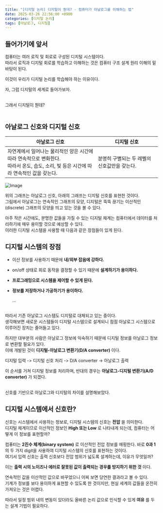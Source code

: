 ```yaml
---
title: "[디지털 논리] 디지털이 뭔데? - 컴퓨터가 아날로그를 이해하는 법"
date: 2025-03-26 22:56:00 +0900
categories: [디지털 논리]
tags: [아날로그, 디지털]
---
```


## 들어가기에 앞서

컴퓨터는 여러 로직 및 회로로 구성된 디지털 시스템이다.<br>
따라서 로직과 디지털 회로를 학습하고 이해하는 것은 컴퓨터 구조 설계 원리 이해의 밑바탕이 된다.

이것이 우리가 디지털 논리를 학습해야 하는 이유이다.

자, 그럼 디지털의 세계로 들어가보자.<br><br>

그래서 디지털이 뭔데?<br><br>

## 아날로그 신호와 디지털 신호

| 아날로그 신호                                                                                                                            | 디지털 신호                                  |
| ---------------------------------------------------------------------------------------------------------------------------------------- | -------------------------------------------- |
| 자연계에서 일어나는 물리적인 양은 시간에 따라 연속적으로 변화한다.<br>따라서 온도, 습도, 소리, 빛 등은 시간에 따라 연속적인 값을 갖는다. | 분명히 구별되는 두 레벨의 신호값만을 갖는다. |

![Image](https://github.com/user-attachments/assets/65528ab8-dc6c-411b-bdec-6620734bd2d9)

위의 그래프는 아날로그 신호, 아래의 그래프는 디지털 신호를 표현한 것이다.<br>
그림에서 아날로그는 연속적인 그래프의 모양, 디지털은 뚝뚝 끊기는 이산적인(discrete) 그래프의 모양을 띄고 있는 것을 볼 수 있다.

아주 작은 시간에도, 분명한 값들을 가질 수 있는 디지털 체계는 컴퓨터에서 데이터를 처리하기에 매우 용이할 것으로 예상할 수 있다.<br>
이러한 디지털 시스템을 사용할 때 다음과 같은 장점들이 있게 된다.

## 디지털 시스템의 장점

- 이산 정보를 사용하기 때문에 **내/외부 잡음에 강하다.**

- on/off 상태로 회로 동작을 결정할 수 있기 때문에 **설계하기가 용이하다.**

- **프로그래밍으로 시스템을 제어할 수 있게 된다.**

- **정보를 저장하거나 가공하기가 용이하다.**

  ...<br><br>

따라서 기존 아날로그 시스템도 디지털로 대체되고 있는 중이다.<br>
생각해보면 새로운 시스템들이 디지털 시스템으로 설계되니 점점 아날로그 시스템으로 이루어진 장치는 줄어들고 있다.

하지만 대부분의 사람은 아날로그 정보에 익숙하기 때문에 디지털 정보를 아날로그 정보로 변환할 필요가 있다.<br>
이에 개발된 것이 **디지털-아날로그 변환기(D/A converter)** 이다.

디지털 입력 -> 디지털 신호 처리 -> D/A converter -> 아날로그 출력

이 순서를 거쳐 디지털 정보를 처리하며, 반대의 경우는 **아날로그-디지털 변환기(A/D converter)** 가 되겠다.<br><br>

신호를 기반으로 아날로그와 디지털의 차이를 설명해보았다.

## 디지털 시스템에서 신호란?

신호는 시스템에서 사용하는 정보로, 디지털 시스템의 신호는 **전압** 을 의미한다.<br>
디지털 체계이므로 이산적인 정보인 **High 또는 Low** 로 나타내게 되는데, 컴퓨터는 어떻게 이 정보를 표현할까?

컴퓨터는 **2진수 체계(binary system)** 로 이산적인 전압 정보를 매핑한다. 바로 **0과 1** 의 두 가지 digit을 사용하여 디지털 시스템의 신호를 표현하는 것이다.<br>
여기서 입력 신호는 출력 신호보다 전압 범위가 넓도록 설계하는데, 이유가 무엇일까?

이는 **출력 시의 노이즈나 에러로 잘못된 값이 출력되는 경우를 방지하기 위한 것** 이다.

연속적인 값을 이산적인 값으로 바꾸었으니 어찌 보면 당연한 결과라고 볼 수 있다.<br>
기계가 정보를 보다 용이하게 표현할 수 있도록 한 것이지만, 현실 세계의 값들을 온전히 가져오는 것은 어렵다.

따라서 일정 범위 내의 변동이 있더라도 올바른 논리 값으로 인식할 수 있게 **여유** 를 두는 설계 기법이 필요하다.
